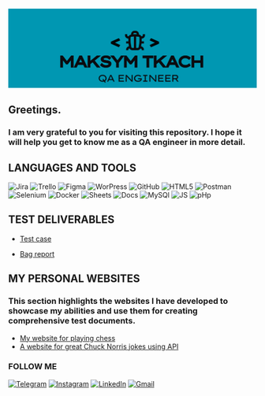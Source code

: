 [![Header](https://github.com/MaksymTkachQA/MaksymTkachQA/blob/main/assets/MAksym%20Tkach.png)](https://www.linkedin.com/in/maksymtkach/)

## Greetings. 
### I am very grateful to you for visiting this repository. I hope it will help you get to know me as a QA engineer in more detail.

## LANGUAGES AND TOOLS
![Jira](https://img.shields.io/badge/%20Jira%20-084DD4?style=for-the-badge&logo=jira)
![Trello](https://img.shields.io/badge/%20Trello%20-9CA4A3?style=for-the-badge&logo=trello)
![Figma](https://img.shields.io/badge/%20Figma%20-51658B?style=for-the-badge&logo=Figma)
![WorPress](https://img.shields.io/badge/%20WordPress%20-0A9CE4?style=for-the-badge&logo=WordPress)
![GitHub](https://img.shields.io/badge/%20GitHub%20-000000?style=for-the-badge&logo=Github)
![HTML5](https://img.shields.io/badge/%20HTML%20-505B5A?style=for-the-badge&logo=html5)
![Postman](https://img.shields.io/badge/%20Postman%20-505B5A?style=for-the-badge&logo=postman)
![Selenium](https://img.shields.io/badge/%20Selenium%20-0c451b?style=for-the-badge&logo=selenium)
![Docker](https://img.shields.io/badge/%20Docker%20-E1E6E6?style=for-the-badge&logo=docker)
![Sheets](https://img.shields.io/badge/%20Sheets%20-E1E6E6?style=for-the-badge&logo=googlesheets)
![Docs](https://img.shields.io/badge/%20Docs%20-E1E6E6?style=for-the-badge&logo=googledocs)
![MySQl](https://img.shields.io/badge/%20MySQL%20-D6AB79?style=for-the-badge&logo=mysql)
![JS](https://img.shields.io/badge/%20JavaScript%20-000000?style=for-the-badge&logo=javascript)
![pHp](https://img.shields.io/badge/%20php%20-000000?style=for-the-badge&logo=php)

## TEST DELIVERABLES 
- [Test case](https://docs.google.com/spreadsheets/d/1ZuBN0AREAR1bT53XfoJ5nvNwecuygBX4becwmFsaoqc/edit?usp=sharing)

- [Bag report](https://docs.google.com/spreadsheets/d/1Qk_Sm75j8yaVH8JSbK7pCoHHZ3u9hUVXMCT2cM0NFAY/edit?usp=sharing)

## MY PERSONAL WEBSITES
### This section highlights the websites I have developed to showcase my abilities and use them for creating comprehensive test documents.

- [My website for playing chess](https://maksymtkach.site/)
- [A website for great Chuck Norris jokes using API](https://testapi.maksymtkach.site/)


### FOLLOW ME  
[![Telegram](https://img.shields.io/badge/%20Telegram%20-DBD5CE?style=for-the-badge&logo=telegram)](https://t.me/maksymtkach9)
[![Instagram](https://img.shields.io/badge/%20Instagram%20-000000?style=for-the-badge&logo=instagram)](https://www.instagram.com/maximelian999?igsh=MWdyMzc1M3p0NWF5ZQ==)
[![LinkedIn](https://img.shields.io/badge/%20LinkedIn%20-125AE6?style=for-the-badge&logo=LinkedIn)](https://www.linkedin.com/in/maksymtkach/)
[![Gmail](https://img.shields.io/badge/%20Gmail%20-DBD5CE?style=for-the-badge&logo=gmail)](maksymtkach95@gmail.com)













